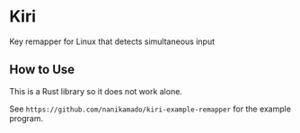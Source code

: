 # Kiri

Key remapper for Linux that detects simultaneous input

## How to Use
This is a Rust library so it does not work alone.

See `https://github.com/nanikamado/kiri-example-remapper` for the example program.
